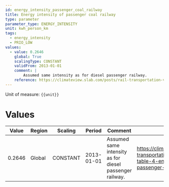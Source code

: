 ```yaml
---
id: energy_intensity_passenger_coal_railway
title: Energy intensity of passenger coal railway
type: parameter
parameter_type: ENERGY_INTENSITY
unit: kwh_person_km
tags:
  - energy_intensity
  - PRIO_LOW
values:
  - value: 0.2646
    global: True
    scalingType: CONSTANT
    validFrom: 2013-01-01
    comment: |
        Assumed same intensity as for diesel passenger railway.
    reference: https://climateview.slab.com/posts/rail-transportation-vov14r6c#h7xsh-table-4-energy-intensities-passenger-rail
---
```



Unit of measure: `{{unit}}`


# Values


| Value | Region | Scaling | Period | Comment | Reference |
|-------|--------|---------|--------|---------|-----------|
| 0.2646 | Global | CONSTANT | 2013-01-01 | Assumed same intensity as for diesel passenger railway. | https://climateview.slab.com/posts/rail-transportation-vov14r6c#h7xsh-table-4-energy-intensities-passenger-rail |



